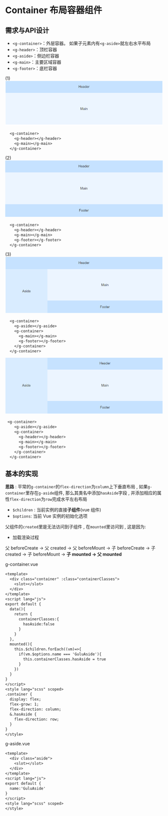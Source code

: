 # Container 布局容器组件
## 需求与API设计
* `<g-container>`：外层容器。 如果子元素内有`<g-aside>`就左右水平布局
* `<g-header>`：顶栏容器
* `<g-aside>`：侧边栏容器
* `<g-main>`：主要区域容器
* `<g-footer>`：底栏容器

(1)![图片](../.vuepress/public/images/container1.png)
```vue
  <g-container>
    <g-header></g-header>
    <g-main></g-main>
  </g-container>
```
(2)![图片](../.vuepress/public/images/container2.png)
```vue
  <g-container>
    <g-header></g-header>
    <g-main></g-main>
    <g-footer></g-footer>
  </g-container>
```
(3)![图片](../.vuepress/public/images/container3.png)
```vue
  <g-container>
    <g-aside></g-aside>
    <g-container>
      <g-main></g-main>
      <g-footer></g-footer>
    </g-container>
  </g-container>  
```
![图片](../.vuepress/public/images/container4.png)
```vue
 <g-container>
    <g-aside></g-aside>
    <g-container>
      <g-header></g-header>
      <g-main></g-main>
      <g-footer></g-footer>
    </g-container>
  </g-container>  
```
## 基本的实现
**思路** : 平常的`g-container`的`flex-direction`为`column`上下垂直布局 , 如果`g-container`里存在`g-aside`组件, 那么其类名中添加`hasAside`字段 , 并添加相应的属性`flex-direction`为`row`完成水平左右布局

* `$children` : 当前实例的直接**子组件**(vue 组件)
* `$options`: 当前 Vue 实例的初始化选项

父组件的`created`里是无法访问到子组件 , 在`mounted`里访问到 , 这是因为: 
* 加载渲染过程

父 beforeCreate -> 父 created -> 父 beforeMount -> 子 beforeCreate -> 子 created -> 子 beforeMount -> **子 mounted -> 父 mounted**

g-container.vue
```vue
<template>
  <div class="container" :class="containerClasses">
    <slot></slot>
  </div>
</template>
<script lang="js">
export default {
  data(){
    return {
      containerClasses:{
        hasAside:false
      }
    }
  },
  mounted(){
    this.$children.forEach((vm)=>{
      if(vm.$options.name === 'GuluAside'){
        this.containerClasses.hasAside = true
      }
    })
  }
}
</script>
<style lang="scss" scoped>
.container {
  display: flex;
  flex-grow: 1;
  flex-direction: column;
  &.hasAside {
    flex-direction: row;
  }
}
</style>
```
g-aside.vue
```vue
<template>
  <div class="aside">
    <slot></slot>
  </div>
</template>
<script lang="js">
export default {
  name:'GuluAside'
}
</script>
<style lang="scss" scoped>
</style>
```